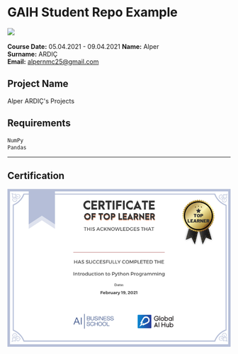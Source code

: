 # GAIH Student Repo Example
![](img/newlogo.png)

**Course Date:** 05.04.2021 - 09.04.2021
**Name:** Alper  
**Surname:** ARDIÇ  
**Email:** alpernmc25@gmail.com  



## Project Name
Alper ARDIÇ's Projects

## Requirements
```
NumPy
Pandas
```
---
## Certification
![](img/TopLearnerCertificate.png)




